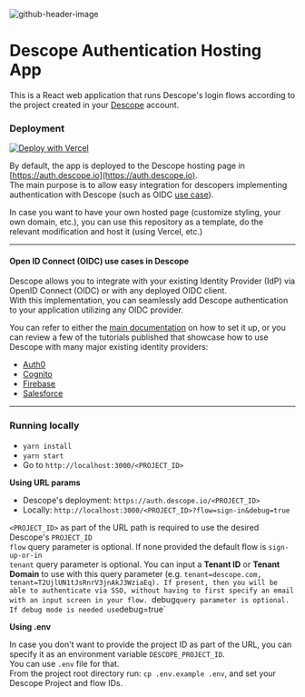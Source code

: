 ![github-header-image](https://github.com/descope/.github/assets/32936811/d904d37e-e3fa-4331-9f10-2880bb708f64)

# Descope Authentication Hosting App

This is a React web application that runs Descope's login flows according to the project created in your [Descope](https://app.descope.com) account.

### Deployment

[![Deploy with Vercel](https://vercel.com/button)](https://vercel.com/new/clone?repository-url=https%3A%2F%2Fgithub.com%2Fdescope%2Fauth-hosting&env=DESCOPE_PROJECT_ID&demo-title=Descope%20Hosted%20Auth%20Page&demo-description=https%3A%2F%2Fgithub.com%2Fdescope%2Fauth-hosting%2F%23readme&demo-url=https%3A%2F%2Fauth.descope.io%2F)

By default, the app is deployed to the Descope hosting page in [https://auth.descope.io](https://auth.descope.io).  
The main purpose is to allow easy integration for descopers implementing authentication with Descope (such as OIDC [use case](#open-id-connect-oidc-use-cases-in-descope)).

In case you want to have your own hosted page (customize styling, your own domain, etc.), you can use this repository as a template, do the relevant modification and host it (using Vercel, etc.)

---

#### Open ID Connect (OIDC) use cases in Descope

Descope allows you to integrate with your existing Identity Provider (IdP) via OpenID Connect (OIDC) or with any deployed OIDC client.  
With this implementation, you can seamlessly add Descope authentication to your application utilizing any OIDC provider.

You can refer to either the [main documentation](https://docs.descope.com/customize/auth/oidc) on how to set it up, or you can review a few of the tutorials published that showcase how to use Descope with many major existing identity providers:

- [Auth0](https://docs.descope.com/knowledgebase/sso/auth0oidc)
- [Cognito](https://docs.descope.com/knowledgebase/sso/cognitooidc)
- [Firebase](https://www.descope.com/blog/post/passkeys-firebase-oidc)
- [Salesforce](https://www.descope.com/blog/post/sso-auth-salesforce)

---

### Running locally

- `yarn install`
- `yarn start`
- Go to `http://localhost:3000/<PROJECT_ID>`

**Using URL params**

- Descope's deployment: `https://auth.descope.io/<PROJECT_ID>`
- Locally: `http://localhost:3000/<PROJECT_ID>?flow=sign-in&debug=true`

`<PROJECT_ID>` as part of the URL path is required to use the desired Descope's `PROJECT_ID`  
`flow` query parameter is optional. If none provided the default flow is `sign-up-or-in`  
`tenant` query parameter is optional. You can input a **Tenant ID** or **Tenant Domain** to use with this query parameter (e.g. `tenant=descope.com, tenant=T2UjlUN1tJsRnrV3jnAkJ3WziaEq). If present, then you will be able to authenticate via SSO, without having to first specify an email with an input screen in your flow.
`debug`query parameter is optional. If debug mode is needed use`debug=true`

**Using .env**

In case you don't want to provide the project ID as part of the URL, you can specify it as an environment variable `DESCOPE_PROJECT_ID`.  
You can use `.env` file for that.  
From the project root directory run: `cp .env.example .env`, and set your Descope Project and flow IDs.
